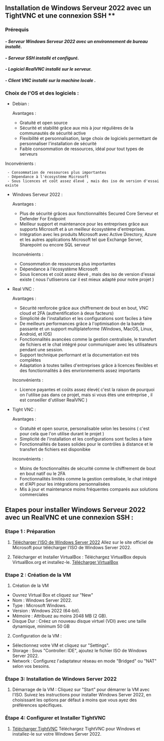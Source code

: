 
## Installation de Windows Serveur 2022 avec un TightVNC et une connexion SSH **

### Prérequis

#### *- Serveur Windows Serveur 2022 avec un environnement de bureau installé.*
#### *- Serveur SSH installé et configuré.*
#### *- Logiciel RealVNC installé sur le serveur.*
#### *- Client VNC installé sur la machine locale .*

### Choix de l'OS et des logiciels :

  - Debian :

    Avantages :
   
     - Gratuité et open source
     - Sécurité et stabilité grâce aux mis à jour régulières de la communautés de sécurité active
     - Flexibilité et personnalisation, large choix de logiciels permettant de personnaliser l'installation de sécurité
     - Faible consommation de ressources, idéal pour tout types de serveurs
  
   Inconvénients :
     
     - Consommation de ressources plus importantes
     - Dépendance à l'écosystème Microsoft
     - Sous licences et coût assez élevé , mais des iso de version d'essai existe
 
 
- Windows Serveur 2022 :

   Avantages :
   
     - Plus de sécurité grâces aux fonctionnalités Secured Core Serveur et Defender For Endpoint
     - Meilleur support et maintenance pour les entreprises grâce aux supports Microsoft et à un meilleur écosystème d'entreprises.
     - Intégration avec les produits Microsoft avec Active Directory, Azure et les autres applications Microsoft tel que Exchange Server, Sharepoint ou encore SQL serveur
  
   Inconvénients :
     - Consommation de ressources plus importantes
     - Dépendance à l'écosystème Microsoft
     - Sous licences et coût assez élevé , mais des iso de version d'essai existe ( nous l'utliserons car il est mieux adapté pour notre projet )
  

 
 - Real VNC :

   Avantages :
   
     - Sécurité renforcée grâce aux chiffrement de bout en bout, VNC cloud et 2FA (authentification à deux facteurs)
     - Simplicité de l'installation et les configurations sont faciles à faire
     - De meilleurs performances grâce à l'optimisation de la bande passante et un support multiplateforme (Windows, MacOS, Linux, Android, et IOS)
     - Fonctionnalités avancées comme la gestion centralisée, le transfert de fichiers et le chat intégré pour communiquer avec les utilisateurs pendant une session.
     - Support technique performant et la documentation est très complètes
     - Adaptation à toutes tailles d'entreprises grâce à licences flexibles et des fonctionnalités à des envrionnements assez importants

   Inconvénients :    
     
     - Licence payantes et coûts assez élevé( c'est la raison de pourquoi on l'utilise pas dans ce projet, mais si vous êtes une entreprise , il est conseiller d'utiliser RealVNC )
  
  - Tight VNC :

    Avantages :
   
     - Gratuité et open source, personalisable selon les besoins ( c'est pour cela que l'on utilise durant le projet )
     - Simplicité de l'installation et les configurations sont faciles à faire
     - Fonctionnalités de bases solides pour le contrôles à distance et le transfert de fichiers est disponibke
    
    Inconvénients :    
     
     - Moins de fonctionnalités de sécurité comme le chiffrement de bout en bout natif ou le 2FA
     - Fonctionnalités limités comme la gestion centralisée, le chat intégré et d'API pour les intégrations personnalisées
     - Mis à jour et maintenance moins fréquentes comparés aux solutions commerciales
       
       
## Etapes pour installer Windows Serveur 2022 avec un RealVNC et une connexion SSH :

### Etape 1 : Préparation

  1. [Télécharger l'ISO de Windows Server 2022](https://www.microsoft.com/en-us/evalcenter/evaluate-windows-server-2022)
Allez sur le site officiel de Microsoft pour télécharger l'ISO de Windows Server 2022. 

  2. Télécharger et Installer VirtualBox :
Téléchargez VirtualBox depuis VirtualBox.org et installez-le. [Télécharger VirtualBox](https://www.virtualbox.org/wiki/Downloads)

### Etape 2 : Création de la VM

  1. Création de la VM

  - Ouvrez Virtual Box et cliquez sur "New"
  - Nom : Windows Server 2022.
  - Type : Microsoft Windows.
  - Version : Windows 2022 (64-bit).
  - Mémoire : Attribuez au moins 2048 MB (2 GB).
  - Disque Dur : Créez un nouveau disque virtuel (VDI) avec une taille dynamique,
minimum 50 GB

  2. Configuration de la VM :

  - Sélectionnez votre VM et cliquez sur "Settings".
  - Storage : Sous "Controller: IDE", ajoutez le fichier ISO de Windows Server 2022.
  - Network : Configurez l'adaptateur réseau en mode "Bridged" ou "NAT" selon vos
besoins.

### Étape 3: Installation de Windows Server 2022

  1. Démarrage de la VM :
Cliquez sur "Start" pour démarrer la VM avec l'ISO.
Suivez les instructions pour installer Windows Server 2022, en choisissant les
options par défaut à moins que vous ayez des préférences spécifiques.


### Étape 4: Configurer et Installer TightVNC

  1. [Télécharger TightVNC](https://www.tightvnc.com/download.php)
Téléchargez TightVNC pour Windows et installez-le sur votre Windows Server 2022. 




  


